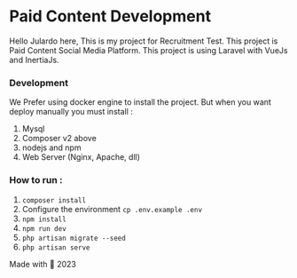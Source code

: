 # Paid Content Development 

Hello Julardo here, This is my project for Recruitment Test. This project is Paid Content Social Media Platform.
This project is using Laravel with VueJs and InertiaJs.

### Development
We Prefer using docker engine to install the project. But when you want deploy manually you must install :
1. Mysql
2. Composer v2 above
3. nodejs and npm
4. Web Server (Nginx, Apache, dll)

### How to run :
1. `composer install`
2. Configure the environment
`cp .env.example .env` 
3. `npm install`
4. `npm run dev`
5. `php artisan migrate --seed`
6. `php artisan serve`

Made with 🩷 2023 
